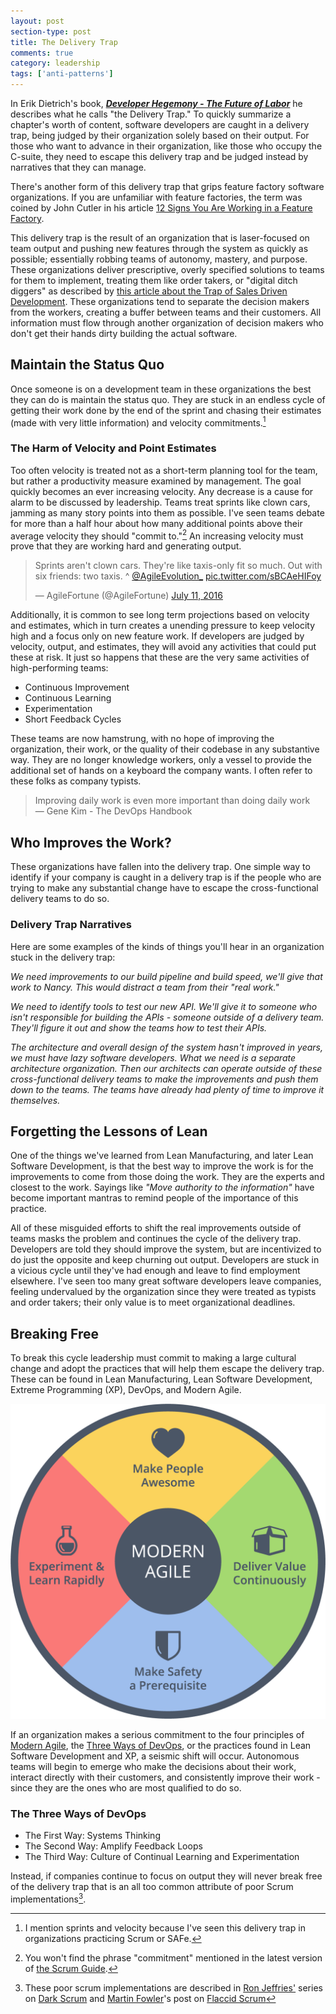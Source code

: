 ```yaml
---
layout: post
section-type: post
title: The Delivery Trap 
comments: true
category: leadership
tags: ['anti-patterns']
---
```


In Erik Dietrich's book, _**[Developer Hegemony - The Future of Labor](https://www.amazon.com/Developer-Hegemony-Erik-Dietrich/dp/0692866809)**_ he describes what he calls "the Delivery Trap." To quickly summarize a chapter's worth of content, software developers are caught in a delivery trap, being judged by their organization solely based on their output. For those who want to advance in their organization, like those who occupy the C-suite, they need to escape this delivery trap and be judged instead by narratives that they can manage.

There's another form of this delivery trap that grips feature factory software organizations. If you are unfamiliar with feature factories, the term was coined by John Cutler in his article [12 Signs You Are Working in a Feature Factory](https://hackernoon.com/12-signs-youre-working-in-a-feature-factory-44a5b938d6a2?gi=b76e5477fd11).

This delivery trap is the result of an organization that is laser-focused on team output and pushing new features through the system as quickly as possible; essentially robbing teams of autonomy, mastery, and purpose. These organizations deliver prescriptive, overly specified solutions to teams for them to implement, treating them like order takers, or "digital ditch diggers" as described by [this article about the Trap of Sales Driven Development](https://hackernoon.com/the-trap-of-sales-driven-development-89e16c5e292f). These organizations tend to separate the decision makers from the workers, creating a buffer between teams and their customers. All information must flow through another organization of decision makers who don't get their hands dirty building the actual software.

## Maintain the Status Quo
Once someone is on a development team in these organizations the best they can do is maintain the status quo. They are stuck in an endless cycle of getting their work done by the end of the sprint and chasing their estimates (made with very little information) and velocity commitments.[^1]

### The Harm of Velocity and Point Estimates

Too often velocity is treated not as a short-term planning tool for the team, but rather a productivity measure examined by management. The goal quickly becomes an ever increasing velocity. Any decrease is a cause for alarm to be discussed by leadership. Teams treat sprints like clown cars, jamming as many story points into them as possible. I've seen teams debate for more than a half hour about how many additional points above their average velocity they should "commit to."[^2] An increasing velocity must prove that they are working hard and generating output.

<blockquote class="twitter-tweet"><p lang="en" dir="ltr">Sprints aren&#39;t clown cars. They&#39;re like taxis-only fit so much. Out with six friends: two taxis. ^ <a href="https://twitter.com/AgileEvolution_?ref_src=twsrc%5Etfw">@AgileEvolution_</a> <a href="https://t.co/sBCAeHIFoy">pic.twitter.com/sBCAeHIFoy</a></p>&mdash; AgileFortune (@AgileFortune) <a href="https://twitter.com/AgileFortune/status/752552139935903746?ref_src=twsrc%5Etfw">July 11, 2016</a></blockquote> <script async src="https://platform.twitter.com/widgets.js" charset="utf-8"></script>

Additionally, it is common to see long term projections based on velocity and estimates, which in turn creates a unending pressure to keep velocity high and a focus only on new feature work. If developers are judged by velocity, output, and estimates, they will avoid any activities that could put these at risk. It just so happens that these are the very same activities of high-performing teams: 
* Continuous Improvement
* Continuous Learning
* Experimentation
* Short Feedback Cycles 

These teams are now hamstrung, with no hope of improving the organization, their work, or the quality of their codebase in any substantive way. They are no longer knowledge workers, only a vessel to provide the additional set of hands on a keyboard the company wants. I often refer to these folks as company typists. 

> Improving daily work is even more important than doing daily work  
> &mdash; Gene Kim - The DevOps Handbook


## Who Improves the Work?

These organizations have fallen into the delivery trap. One simple way to identify if your company is caught in a delivery trap is if the people who are trying to make any substantial change have to escape the cross-functional delivery teams to do so.

### Delivery Trap Narratives

Here are some examples of the kinds of things you'll hear in an organization stuck in the delivery trap:

_We need improvements to our build pipeline and build speed, we'll give that work to Nancy. This would distract a team from their "real work."_   

_We need to identify tools to test our new API. We'll give it to someone who isn't responsible for building the APIs - someone outside of a delivery team. They'll figure it out and show the teams how to test their APIs._

_The architecture and overall design of the system hasn't improved in years, we must have lazy software developers. What we need is a separate architecture organization. Then our architects can operate outside of these cross-functional delivery teams to make the improvements and push them down to the teams. The teams have already had plenty of time to improve it themselves._

## Forgetting the Lessons of Lean
One of the things we've learned from Lean Manufacturing, and later Lean Software Development, is that the best way to improve the work is for the improvements to come from those doing the work. They are the experts and closest to the work. Sayings like _"Move authority to the information"_ have become important mantras to remind people of the importance of this practice.

All of these misguided efforts to shift the real improvements outside of teams masks the problem and continues the cycle of the delivery trap. Developers are told they should improve the system, but are incentivized to do just the opposite and keep churning out output. Developers are stuck in a vicious cycle until they've had enough and leave to find employment elsewhere. I've seen too many great software developers leave companies, feeling undervalued by the organization since they were treated as typists and order takers; their only value is to meet organizational deadlines. 

## Breaking Free

To break this cycle leadership must commit to making a large cultural change and adopt the practices that will help them escape the delivery trap. These can be found in Lean Manufacturing, Lean Software Development, Extreme Programming (XP), DevOps, and Modern Agile.

<img src="/img/modern-agile-wheel.png" alt="Modern Agile Values Wheel" class="modern-agile" />

If an organization makes a serious commitment to the four principles of [Modern Agile](http://modernagile.org/), the [Three Ways of DevOps](https://itrevolution.com/the-three-ways-principles-underpinning-devops/), or the practices found in Lean Software Development and XP, a seismic shift will occur. Autonomous teams will begin to emerge who make the decisions about their work, interact directly with their customers, and consistently improve their work - since they are the ones who are most qualified to do so. 

<div class="well">
    <h3>The Three Ways of DevOps</h3>
    <ul>
        <li>The First Way: Systems Thinking</li>
        <li>The Second Way: Amplify Feedback Loops</li>
        <li>The Third Way: Culture of Continual Learning and Experimentation</li>
    </ul>
</div>

Instead, if companies continue to focus on output they will never break free of the delivery trap that is an all too common attribute of poor Scrum implementations[^3].

[^1]: I mention sprints and velocity because I've seen this delivery trap in organizations practicing Scrum or SAFe.
[^2]: You won't find the phrase "commitment" mentioned in the latest version of [the Scrum Guide](https://www.scrum.org/resources/scrum-guide).
[^3]: These poor scrum implementations are described in [Ron Jeffries'](https://www.ronjeffries.com/) series on [Dark Scrum](https://www.ronjeffries.com/categories/dark-scrum/) and [Martin Fowler](https://martinfowler.com/)'s post on [Flaccid Scrum](https://martinfowler.com/bliki/FlaccidScrum.html) 
